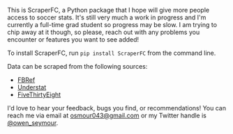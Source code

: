 This is ScraperFC, a Python package that I hope will give more people access to soccer stats. It's still very much a work in progress and I'm currently a full-time grad student so progress may be slow. I am trying to chip away at it though, so please, reach out with any problems you encounter or features you want to see added!

To install ScraperFC, run ```pip install ScraperFC``` from the command line.

Data can be scraped from the following sources:
* [FBRef](https://fbref.com/en/)
* [Understat](https://understat.com/)
* [FiveThirtyEight](https://projects.fivethirtyeight.com/soccer-predictions/)

I'd love to hear your feedback, bugs you find, or recommendations! You can reach me via email at osmour043@gmail.com or my Twitter handle is [@owen_seymour](https://twitter.com/owen_seymour).